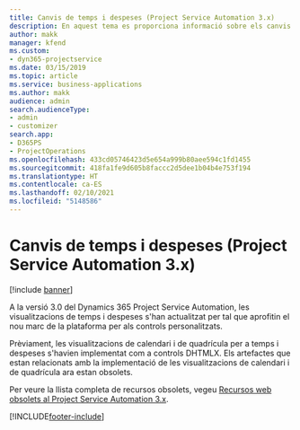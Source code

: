 ```yaml
---
title: Canvis de temps i despeses (Project Service Automation 3.x)
description: En aquest tema es proporciona informació sobre els canvis de la solució per al temps i les despeses.
author: makk
manager: kfend
ms.custom:
- dyn365-projectservice
ms.date: 03/15/2019
ms.topic: article
ms.service: business-applications
ms.author: makk
audience: admin
search.audienceType:
- admin
- customizer
search.app:
- D365PS
- ProjectOperations
ms.openlocfilehash: 433cd05746423d5e654a999b80aee594c1fd1455
ms.sourcegitcommit: 418fa1fe9d605b8faccc2d5dee1b04b4e753f194
ms.translationtype: HT
ms.contentlocale: ca-ES
ms.lasthandoff: 02/10/2021
ms.locfileid: "5148586"
---
```

# <a name="time-and-expense-changes-project-service-automation-3x"></a>Canvis de temps i despeses (Project Service Automation 3.x)

[!include [banner](../../includes/psa-now-project-operations.md)]

A la versió 3.0 del Dynamics 365 Project Service Automation, les visualitzacions de temps i despeses s'han actualitzat per tal que aprofitin el nou marc de la plataforma per als controls personalitzats.

Prèviament, les visualitzacions de calendari i de quadrícula per a temps i despeses s'havien implementat com a controls DHTMLX. Els artefactes que estan relacionats amb la implementació de les visualitzacions de calendari i de quadrícula ara estan obsolets.

Per veure la llista completa de recursos obsolets, vegeu [Recursos web obsolets al Project Service Automation 3.x](web-resources-deprecated-v3.x.md).


[!INCLUDE[footer-include](../../includes/footer-banner.md)]
